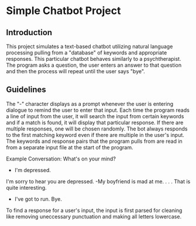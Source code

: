 # Simple Chatbot Project

## Introduction
This project simulates a text-based chatbot utilizing natural language processing pulling from a "database" of keywords and appropriate responses. This particular chatbot behaves similarly to a psychtherapist. The program asks a question, the user enters an answer to that question and then the process will repeat until the user says "bye". 

## Guidelines
The "-" character displays as a prompt whenever the user is entering dialogue to remind the user to enter that input. Each time the program reads a line of input from the user, it will search the input from certain keywords and if a match is found, it will display that particular response. If there are multiple responses, one will be chosen randomly. The bot always responds to the first matching keyword even if there are multiple in the user's input. The keywords and response pairs that the program pulls from are read in from a separate input file at the start of the program. 

Example Conversation:
What's on your mind?
- I'm depressed.

I'm sorry to hear you are depressed.
-My boyfriend is mad at me.
.
.
.
That is quite interesting.
- I've got to run. Bye.

To find a response for a user's input, the input is first parsed for cleaning like removing uneccessary punctuation and making all letters lowercase. 
